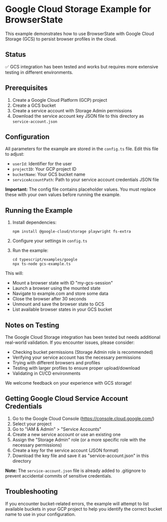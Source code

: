 # Google Cloud Storage Example for BrowserState

This example demonstrates how to use BrowserState with Google Cloud Storage (GCS) to persist browser profiles in the cloud.

## Status

✅ GCS integration has been tested and works but requires more extensive testing in different environments.

## Prerequisites

1. Create a Google Cloud Platform (GCP) project
2. Create a GCS bucket
3. Create a service account with Storage Admin permissions
4. Download the service account key JSON file to this directory as `service-account.json`

## Configuration

All parameters for the example are stored in the `config.ts` file. Edit this file to adjust:

- `userId`: Identifier for the user
- `projectID`: Your GCP project ID
- `bucketName`: Your GCS bucket name
- `serviceAccountPath`: Path to your service account credentials JSON file

**Important:** The config file contains placeholder values. You must replace these with your own values before running the example.

## Running the Example

1. Install dependencies:
   ```
   npm install @google-cloud/storage playwright fs-extra
   ```

2. Configure your settings in `config.ts`

3. Run the example:
   ```
   cd typescript/examples/google
   npx ts-node gcs-example.ts
   ```

This will:
- Mount a browser state with ID "my-gcs-session"
- Launch a browser using the mounted state
- Navigate to example.com and store some data
- Close the browser after 30 seconds
- Unmount and save the browser state to GCS
- List available browser states in your GCS bucket

## Notes on Testing

The Google Cloud Storage integration has been tested but needs additional real-world validation. If you encounter issues, please consider:

- Checking bucket permissions (Storage Admin role is recommended)
- Verifying your service account has the necessary permissions
- Trying with different browsers and profiles
- Testing with larger profiles to ensure proper upload/download
- Validating in CI/CD environments

We welcome feedback on your experience with GCS storage!

## Getting Google Cloud Service Account Credentials

1. Go to the Google Cloud Console (https://console.cloud.google.com/)
2. Select your project
3. Go to "IAM & Admin" > "Service Accounts"
4. Create a new service account or use an existing one
5. Assign the "Storage Admin" role (or a more specific role with the necessary permissions)
6. Create a key for the service account (JSON format)
7. Download the key file and save it as "service-account.json" in this directory

**Note:** The `service-account.json` file is already added to .gitignore to prevent accidental commits of sensitive credentials.

## Troubleshooting

If you encounter bucket-related errors, the example will attempt to list available buckets in your GCP project to help you identify the correct bucket name to use in your configuration. 